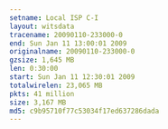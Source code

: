 ```yaml
---
setname: Local ISP C-I
layout: witsdata
tracename: 20090110-233000-0
end: Sun Jan 11 13:00:01 2009
originalname: 20090110-233000-0
gzsize: 1,645 MB
len: 0:30:00
start: Sun Jan 11 12:30:01 2009
totalwirelen: 23,065 MB
pkts: 41 million
size: 3,167 MB
md5: c9b95710f77c53034f17ed637286dada
---
```

